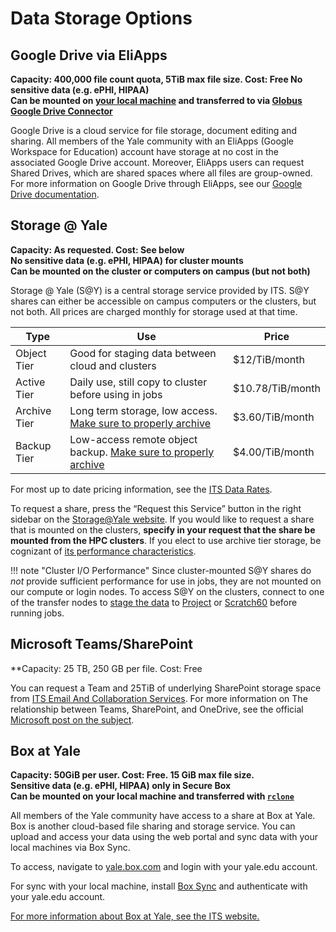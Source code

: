 # Data Storage Options

## Google Drive via EliApps

**Capacity: 400,000 file count quota, 5TiB max file size. Cost: Free 
No sensitive data (e.g. ePHI, HIPAA)  
Can be mounted on [your local machine](https://www.google.com/drive/download/) and transferred to via [Globus Google Drive Connector](/clusters-at-yale/data/globus)**

Google Drive is a cloud service for file storage, document editing and sharing. All members of the Yale community with an EliApps (Google Workspace for Education) account have storage at no cost in the associated Google Drive account. Moreover, EliApps users can request Shared Drives, which are shared spaces where all files are group-owned. For more information on Google Drive through EliApps, see our [Google Drive documentation](/data/google-drive).

## Storage @ Yale

**Capacity: As requested. Cost: See below  
No sensitive data (e.g. ePHI, HIPAA) for cluster mounts  
Can be mounted on the cluster or computers on campus (but not both)**

Storage @ Yale (S@Y) is a central storage service provided by ITS. S@Y shares can either be accessible on campus computers or the clusters, but not both. All prices are charged monthly for storage used at that time.

| Type        | Use                                                                            | Price           |
|-------------|--------------------------------------------------------------------------------|-----------------|
|Object Tier  |Good for staging data between cloud and clusters                                |$12/TiB/month    |
|Active Tier  |Daily use, still copy to cluster before using in jobs                           |$10.78/TiB/month |
|Archive Tier |Long term storage, low access. [Make sure to properly archive](/data/archive/)  |$3.60/TiB/month  |
|Backup Tier  |Low-access remote object backup. [Make sure to properly archive](/data/archive/)|$4.00/TiB/month  |

For most up to date pricing information, see the [ITS Data Rates](https://yale.service-now.com/it?id=rates_charges&service_group=e0502b7a1b3d3704f61dfeeccd4bcbab&service_offering=f4688dcd6fbb31007ee2abcf9f3ee400).

To request a share, press the “Request this Service” button in the right sidebar on the [Storage@Yale website](https://yale.service-now.com/it?id=service_offering&sys_id=f4688dcd6fbb31007ee2abcf9f3ee400). If you would like to request a share that is mounted on the clusters, **specify in your request that the share be mounted from the HPC clusters**. If you elect to use archive tier storage, be cognizant of [its performance characteristics](/data/archive).

!!! note "Cluster I/O Performance"
    Since cluster-mounted S@Y shares do *not* provide sufficient performance for use in jobs, they are not mounted on our compute or login nodes. To access S@Y on the clusters, connect to one of the transfer nodes to [stage the data](/clusters-at-yale/data/staging) to [Project](/clusters-at-yale/data/#project) or [Scratch60](/clusters-at-yale/data/#60-day-scratch) before running jobs.

## Microsoft Teams/SharePoint

**Capacity: 25 TB, 250 GB per file. Cost: Free

You can request a Team and 25TiB of underlying SharePoint storage space from [ITS Email And Collaboration Services](https://yale.service-now.com/it?id=support_article&sys_id=bbd672721b6a141029b375d4cc4bcbf4). For more information on The relationship between Teams, SharePoint, and OneDrive, see the official [Microsoft post on the subject](https://support.microsoft.com/en-us/office/collaborating-with-teams-sharepoint-and-onedrive-9ea6aa07-6e5e-4917-9267-d4d361da3dea).

## Box at Yale

**Capacity: 50GiB per user. Cost: Free. 15 GiB max file size.  
Sensitive data (e.g. ePHI, HIPAA) only in Secure Box  
Can be mounted on your local machine and transferred with [`rclone`](https://rclone.org/)**

All members of the Yale community have access to a share at Box at Yale. Box is another cloud-based file sharing and storage service. You can upload and access your data using the web portal and sync data with your local machines via Box Sync.

To access, navigate to [yale.box.com](http://yale.box.com) and login with your yale.edu account.

For sync with your local machine, install [Box Sync](https://sites.box.com/sync4/) and authenticate with your yale.edu account.

[For more information about Box at Yale, see the ITS website.](https://yale.service-now.com/it?id=service_offering&sys_id=ff584dcd6fbb31007ee2abcf9f3ee4ee)
